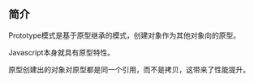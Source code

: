 ## 简介
Prototype模式是基于原型继承的模式，创建对象作为其他对象向的原型。

Javascript本身就具有原型特性。

原型创建出的对象对原型都是同一个引用，而不是拷贝，这带来了性能提升。

